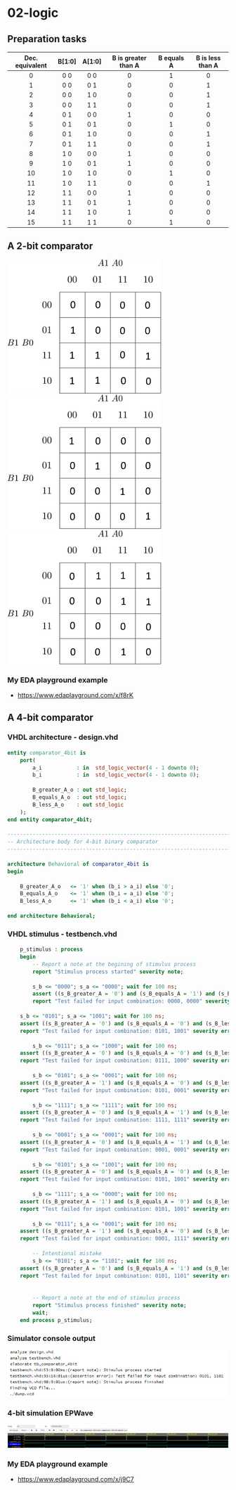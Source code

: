 # 02-logic
## Preparation tasks

| **Dec. equivalent** | **B[1:0]** | **A[1:0]** | **B is greater than A** | **B equals A** | **B is less than A** |
| :-: | :-: | :-: | :-: | :-: | :-: |
| 0 | 0 0 | 0 0 | 0 | 1 | 0 |
| 1 | 0 0 | 0 1 | 0 | 0 | 1 |
| 2 | 0 0 | 1 0 | 0 | 0 | 1 |
| 3 | 0 0 | 1 1 | 0 | 0 | 1 |
| 4 | 0 1 | 0 0 | 1 | 0 | 0 |
| 5 | 0 1 | 0 1 | 0 | 1 | 0 |
| 6 | 0 1 | 1 0 | 0 | 0 | 1 |
| 7 | 0 1 | 1 1 | 0 | 0 | 1 |
| 8 | 1 0 | 0 0 | 1 | 0 | 0 |
| 9 | 1 0 | 0 1 | 1 | 0 | 0 |
| 10 | 1 0 | 1 0 | 0 | 1 | 0 |
| 11 | 1 0 | 1 1 | 0 | 0 | 1 |
| 12 | 1 1 | 0 0 | 1 | 0 | 0 |
| 13 | 1 1 | 0 1 | 1 | 0 | 0 |
| 14 | 1 1 | 1 0 | 1 | 0 | 0 |
| 15 | 1 1 | 1 1 | 0 | 1 | 0 |

## A 2-bit comparator

![B_Greater_A Karnaugh map 4x4](Images/kmap_greater.PNG) &nbsp;  &nbsp;  &nbsp;  &nbsp; 
![B_Equal_A map 4x4](Images/kmap_equals.PNG) &nbsp;  &nbsp;  &nbsp;  &nbsp;
![B_Less_A Karnaugh map 4x4](Images/kmap_less.PNG)

### My EDA playground example
- https://www.edaplayground.com/x/f8rK


## A 4-bit comparator

### VHDL architecture - design.vhd
```vhdl
entity comparator_4bit is
    port(
        a_i           : in  std_logic_vector(4 - 1 downto 0);
        b_i	          : in	std_logic_vector(4 - 1 downto 0);

        B_greater_A_o : out std_logic;
        B_equals_A_o  : out std_logic;
        B_less_A_o    : out std_logic      
    );
end entity comparator_4bit;

------------------------------------------------------------------------
-- Architecture body for 4-bit binary comparator
------------------------------------------------------------------------

architecture Behavioral of comparator_4bit is
begin

    B_greater_A_o   <= '1' when (b_i > a_i) else '0';
    B_equals_A_o    <= '1' when (b_i = a_i) else '0';
    B_less_A_o      <= '1' when (b_i < a_i) else '0';

end architecture Behavioral;
```

### VHDL stimulus - testbench.vhd
```vhdl
    p_stimulus : process
    begin
        -- Report a note at the begining of stimulus process
        report "Stimulus process started" severity note;

        s_b <= "0000"; s_a <= "0000"; wait for 100 ns;
        assert ((s_B_greater_A = '0') and (s_B_equals_A = '1') and (s_B_less_A = '0'))
        report "Test failed for input combination: 0000, 0000" severity error;

	s_b <= "0101"; s_a <= "1001"; wait for 100 ns;
	assert ((s_B_greater_A = '0') and (s_B_equals_A = '0') and (s_B_less_A = '1'))
	report "Test failed for input combination: 0101, 1001" severity error;
        
        s_b <= "0111"; s_a <= "1000"; wait for 100 ns;
	assert ((s_B_greater_A = '0') and (s_B_equals_A = '0') and (s_B_less_A = '1'))
	report "Test failed for input combination: 0111, 1000" severity error;
        
        s_b <= "0101"; s_a <= "0001"; wait for 100 ns;
	assert ((s_B_greater_A = '1') and (s_B_equals_A = '0') and (s_B_less_A = '0'))
	report "Test failed for input combination: 0101, 0001" severity error;
        
        s_b <= "1111"; s_a <= "1111"; wait for 100 ns;
	assert ((s_B_greater_A = '0') and (s_B_equals_A = '1') and (s_B_less_A = '0'))
	report "Test failed for input combination: 1111, 1111" severity error;
        
        s_b <= "0001"; s_a <= "0001"; wait for 100 ns;
	assert ((s_B_greater_A = '0') and (s_B_equals_A = '1') and (s_B_less_A = '0'))
	report "Test failed for input combination: 0001, 0001" severity error;
        
        s_b <= "0101"; s_a <= "1001"; wait for 100 ns;
	assert ((s_B_greater_A = '0') and (s_B_equals_A = '0') and (s_B_less_A = '1'))
	report "Test failed for input combination: 0101, 1001" severity error;
        
        s_b <= "1111"; s_a <= "0000"; wait for 100 ns;
	assert ((s_B_greater_A = '1') and (s_B_equals_A = '0') and (s_B_less_A = '0'))
	report "Test failed for input combination: 0101, 1001" severity error;
        
        s_b <= "0111"; s_a <= "0001"; wait for 100 ns;
	assert ((s_B_greater_A = '1') and (s_B_equals_A = '0') and (s_B_less_A = '0'))
	report "Test failed for input combination: 0001, 1111" severity error;
        
        -- Intentional mistake
        s_b <= "0101"; s_a <= "1101"; wait for 100 ns;
	assert ((s_B_greater_A = '0') and (s_B_equals_A = '1') and (s_B_less_A = '0'))
	report "Test failed for input combination: 0101, 1101" severity error;


        -- Report a note at the end of stimulus process
        report "Stimulus process finished" severity note;
        wait;
    end process p_stimulus;
```

### Simulator console output
![Simulation console output](Images/Error_message.PNG) 

### 4-bit simulation EPWave
![Simulation EPWave](Images/4bit_WaveForm.PNG) 


### My EDA playground example
- https://www.edaplayground.com/x/j9C7

